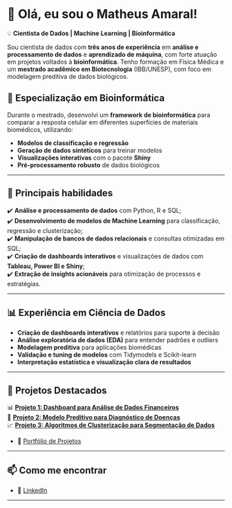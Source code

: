 # 👋 Olá, eu sou o Matheus Amaral!  

💡 **Cientista de Dados | Machine Learning | Bioinformática**  

Sou cientista de dados com **três anos de experiência** em **análise e processamento de dados** e **aprendizado de máquina**, com forte atuação em projetos voltados à **bioinformática**. Tenho formação em Física Médica e um **mestrado acadêmico em Biotecnologia** (IBB/UNESP), com foco em modelagem preditiva de dados biológicos.

## 🧪 Especialização em Bioinformática
Durante o mestrado, desenvolvi um **framework de bioinformática** para comparar a resposta celular em diferentes superfícies de materiais biomédicos, utilizando:

- **Modelos de classificação e regressão**
- **Geração de dados sintéticos** para treinar modelos
- **Visualizações interativas** com o pacote **Shiny**
- **Pré-processamento robusto** de dados biológicos

---

## 🧠 Principais habilidades  
✔️ **Análise e processamento de dados** com Python, R e SQL;  
✔️ **Desenvolvimento de modelos de Machine Learning** para classificação, regressão e clusterização;  
✔️ **Manipulação de bancos de dados relacionais** e consultas otimizadas em SQL;  
✔️ **Criação de dashboards interativos** e visualizações de dados com **Tableau, Power BI e Shiny**;  
✔️ **Extração de insights acionáveis** para otimização de processos e estratégias. 

---

## 📊 Experiência em Ciência de Dados

- **Criação de dashboards interativos** e relatórios para suporte à decisão
- **Análise exploratória de dados (EDA)** para entender padrões e outliers
- **Modelagem preditiva** para aplicações biomédicas
- **Validação e tuning de modelos** com Tidymodels e Scikit-learn
- **Interpretação estatística e visualização clara de resultados**

---

## 📂 Projetos Destacados  
📊 **[Projeto 1: Dashboard para Análise de Dados Financeiros](#)**  
🤖 **[Projeto 2: Modelo Preditivo para Diagnóstico de Doenças](#)**  
📈 **[Projeto 3: Algoritmos de Clusterização para Segmentação de Dados](#)**  
- 🧪 [Portfólio de Projetos](https://github.com/seuusuario)

---

## 📫 Como me encontrar  
- 💼 [LinkedIn](https://www.linkedin.com/in/maatheusamaral/)

---
